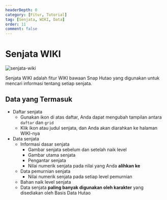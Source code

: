 ```yaml
---
headerDepth: 0
category: [Fitur, Tutorial]
tag: [Senjata, WIKI, Data]
order: 11
comment: false
---
```


# Senjata WIKI

![senjata-wiki](https://img.alicdn.com/imgextra/i4/1797064093/O1CN01dj5xBC1g6dyEKqaPQ_!!1797064093.png_.webp)

Senjata WIKI adalah fitur WIKI bawaan Snap Hutao yang digunakan untuk mencari informasi tentang setiap senjata.

## Data yang Termasuk

- Daftar senjata
  - Gunakan ikon di atas daftar, Anda dapat mengubah tampilan antara `daftar` dan `grid`
  - Klik ikon atau judul senjata, dan Anda akan diarahkan ke halaman WIKI-nya
- Data senjata
  - Informasi dasar senjata
    - Gambar senjata sebelum dan setelah naik level
    - Gambar utama senjata
    - Pengantar senjata
    - Nilai numerik senjata pada nilai yang Anda **alihkan ke**
  - Data pemurnian senjata
    - Nilai numerik senjata pada setiap level pemurnian
  - Bahan naik level senjata
  - Data senjata **paling banyak digunakan oleh karakter** yang disediakan oleh Basis Data Hutao